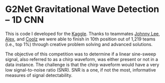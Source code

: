 # G2Net Gravitational Wave Detection – 1D CNN



This is code I developed for the [Kaggle](https://www.kaggle.com/c/g2net-gravitational-wave-detection/overview). Thanks to teammates [Johnny Lee](https://www.kaggle.com/wuliaokaola), [Alex](https://www.kaggle.com/lihuajin), and [Coolz](https://www.kaggle.com/cooolz) we were able to finish in 10th position out of 1,219 teams (i.e., top 1%) through creative problem solving and advanced solutions.

The objective of this competition was to determine if a linear sine-sweep signal, also referred to as a chirp waveform, was either present or not in a data instance. The challenge is that the chirp waveform would have a very low signal-to-noise ratio (SNR). SNR is a one, if not the most, informative measures of signal detectability.
